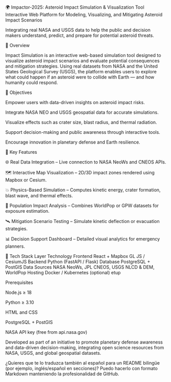 🌍 Impactor-2025: Asteroid Impact Simulation & Visualization Tool
Interactive Web Platform for Modeling, Visualizing, and Mitigating Asteroid Impact Scenarios

Integrating real NASA and USGS data to help the public and decision makers understand, predict, and prepare for potential asteroid threats.

🚀 Overview

Impact Simulation is an interactive web-based simulation tool designed to visualize asteroid impact scenarios and evaluate potential consequences and mitigation strategies.
Using real datasets from NASA and the United States Geological Survey (USGS), the platform enables users to explore what could happen if an asteroid were to collide with Earth — and how humanity could respond.

🎯 Objectives

Empower users with data-driven insights on asteroid impact risks.

Integrate NASA NEO and USGS geospatial data for accurate simulations.

Visualize effects such as crater size, blast radius, and thermal radiation.

Support decision-making and public awareness through interactive tools.

Encourage innovation in planetary defense and Earth resilience.

🧠 Key Features

🌐 Real Data Integration – Live connection to NASA NeoWs and CNEOS APIs.

🗺️ Interactive Map Visualization – 2D/3D impact zones rendered using Mapbox or Cesium.

💥 Physics-Based Simulation – Computes kinetic energy, crater formation, blast wave, and thermal effects.

👥 Population Impact Analysis – Combines WorldPop or GPW datasets for exposure estimation.

🛰️ Mitigation Scenario Testing – Simulate kinetic deflection or evacuation strategies.

📊 Decision Support Dashboard – Detailed visual analytics for emergency planners.

🧩 Tech Stack
Layer	Technology
Frontend	React + Mapbox GL JS / CesiumJS
Backend	Python (FastAPI / Flask)
Database	PostgreSQL + PostGIS
Data Sources	NASA NeoWs, JPL CNEOS, USGS NLCD & DEM, WorldPop
Hosting	Docker / Kubernetes (optional)
etup

Prerequisites

Node.js ≥ 18

Python ≥ 3.10

HTML and CSS

PostgreSQL + PostGIS

NASA API key (free from api.nasa.gov)


Developed as part of an initiative to promote planetary defense awareness and data-driven decision-making, integrating open science resources from NASA, USGS, and global geospatial datasets.

¿Quieres que te lo traduzca también al español para un README bilingüe (por ejemplo, inglés/español en secciones)? Puedo hacerlo con formato Markdown manteniendo la profesionalidad de GitHub.
